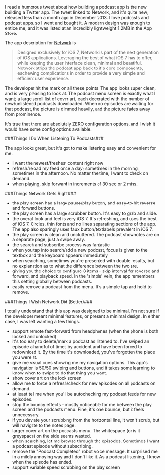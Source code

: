 <!--{PublishedOn:"",Title:"Network Podcast App Review",Intro:"A new podcast app showed up for iPhone and iOS 7. I'm a big podcast listener. Here's my review of this app that's not yet a month old."}-->

I read a humorous tweet about how building a podcast app is the new building a Twitter app. The tweet linked to Network, and it's quite new; released less than a month ago in December 2013. I love podcasts and podcast apps, so I went and bought it. A modern design was enough to entice me, and it was listed at an incredibly lightweight 1.2MB in the App Store.

The app description for [Network](http://networkapp.net) is

> Designed exclusively for iOS 7, Network is part of the next generation of iOS applications. Leveraging the best of what iOS 7 has to offer, while keeping the user interface clean, minimal and beautiful. Network strips the podcast app back to it's core components, eschewing complications in order to provide a very simple and efficient user experience.

The developer hit the mark on all these points. The app looks super clean, and is very pleasing to look at. The podcast menu screen is exactly what I want; a large scroll list of cover art, each decorated with the number of new/unlistened podcasts downloaded. When no episodes are waiting for that podcast, the picture is dimmed heavily, and the picture fades away from prominence.

It's true that there are absolutely ZERO configuration options, and I wish it would have some config options available.

###Things I Do When Listening To Podcasts###

The app looks great, but it's got to make listening easy and convenient for me.

* I want the newest/freshest content right now
* refresh/reload my feed once a day; sometimes in the morning, sometimes in the afternoon.  No matter the time, I want to check on demand.
* when playing, skip forward in increments of 30 sec or 2 mins.

###Things Network Gets Right###
* the play screen has a large pause/play button, and easy-to-hit reverse and forward buttons.
* the play screen has a large scrubber button. It's easy to grab and slide.
* the overall look and feel is very iOS 7. It's refreshing, and uses the best of iOS 7. Circles, thin fonts and no lines separating sections of the app. The app also sparingly uses faux button/textlabels prevalent in iOS 7.
* the play screen is clean and uncluttered. The podcast shownotes are on a separate page, just a swipe away.
* the search and subscribe process was fantastic
* when you tap into search/add a new podcast, focus is given to the textbox and the keyboard appears immediately
* when searching, sometimes you're presented with double results, but no explanation as to what the difference between the two are.
* giving you the choice to configure 3 items - skip interval for reverse and forward, and playback speed. In the 'simple' vein, the app remembers this setting globally between podcasts.
* easily remove a podcast from the menu. It's a simple tap and hold to remove.

###Things I Wish Network Did (Better)###

I totally understand that this app was designed to be minimal. I'm not sure if the developer meant minimal features, or present a minimal design. In either case, I was left wanting a few things.

* support remote fast-forward from headphones (when the phone is both locked and unlocked)
* it's too easy to delete/mark a podcast as listened to. I've swiped an episode a handful of times by accident and have been forced to redownload it. By the time it's downloaded, you've forgotten the place you were at.
* give me visual cues showing me my navigation options. This app's navigation is 50/50 swiping and buttons, and it takes some learning to know when to swipe to do that thing you want. 
* show cover art on the lock screen
* allow me to force a refresh/check for new episodes on all podcasts on demand.
* at least tell me when you'll be autochecking my podcast feeds for new episodes.
* stop the bouncy effects - mostly noticeable for me between the play screen and the podcasts menu. Fine, it's one bounce, but it feels unnecessary.
* if you deviate your scrubbing from the horizontal line, it won't scrub, but will navigate to the notes page.
* larger cover art on the podcasts menu. The whitespace (or is it greyspace) on the side seems wasted.
* when searching, let me browse through the episodes. Sometimes I want a podcast episode without subscribing.
* remove the "Podcast Completed" robot voice message. It surprised me in a mildly annoying way and I don't like it. As a podcast listening, I know when the episode has ended.
* support variable speed scrubbing on the play screen

